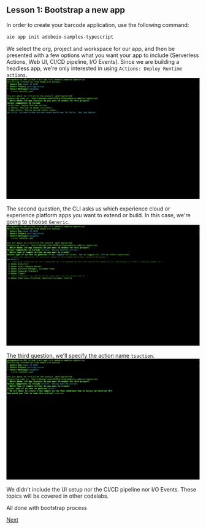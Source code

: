 ## Lesson 1: Bootstrap a new app

In order to create your barcode application, use the following command:
```bash
aio app init adobeio-samples-typescript  
```
We select the org, project and workspace for our app, and then be presented with a few options what you want your app to include (Serverless Actions, Web UI, CI/CD pipeline, I/O Events). Since we are building a headless app, we're only interested in using `Actions: Deploy Runtime actions`.
![Build Options](assets/init_options.png)

The second question, the CLI asks us which experience cloud or experience platform apps you want to extend or build. In this case, we're going to choose `Generic`. 
![Generic Actions](assets/actions_generic.png)

The third question, we'll specify the action name `tsaction`.
![Action name](assets/action_name.png)

We didn't include the UI setup nor the CI/CD pipeline nor I/O Events. These topics will be covered in other codelabs. 

All done with bootstrap process

[Next](conversion.md)